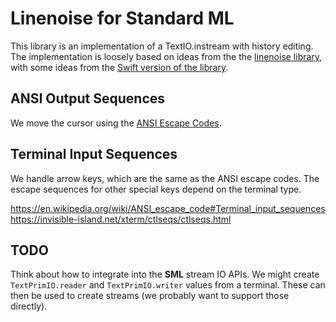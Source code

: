 # Linenoise for Standard ML

This library is an implementation of a TextIO.instream with history editing.
The implementation is loosely based on ideas from the the [linenoise
library](https://github.com/antirez/linenoise), with some ideas from
the [Swift version of the library](https://github.com/andybest/linenoise-swift).

## ANSI Output Sequences

We move the cursor using the [ANSI Escape Codes](https://en.wikipedia.org/wiki/ANSI_escape_code).

## Terminal Input Sequences

We handle arrow keys, which are the same as the ANSI escape codes.  The escape
sequences for other special keys depend on the terminal type.

https://en.wikipedia.org/wiki/ANSI_escape_code#Terminal_input_sequences
https://invisible-island.net/xterm/ctlseqs/ctlseqs.html

## TODO

Think about how to integrate into the **SML** stream IO APIs.  We might
create `TextPrimIO.reader` and `TextPrimIO.writer` values from a terminal.
These can then be used to create streams (we probably want to support
those directly).
